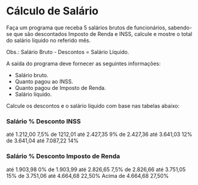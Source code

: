 # Cálculo de Salário

Faça um programa que receba 5 salários brutos de funcionários, sabendo-se que são descontados Imposto de Renda e INSS, calcule e mostre o total do salário líquido no referido mês.

Obs.: Salário Bruto - Descontos = Salário Líquido.

A saída do programa deve fornecer as seguintes informações:

- Salário bruto.
- Quanto pagou ao INSS.
- Quanto pagou de Imposto de Renda.
- Salário líquido.

Calcule os descontos e o salário líquido com base nas tabelas abaixo:

### Salário	% Desconto INSS
até 1.212,00	7,5%
de 1212,01 até 2.427,35	9%
de 2.427,36 até 3.641,03	12%
de 3.641,04 até 7.087,22	14%

### Salário	% Desconto Imposto de Renda
até 1.903,98	0%
de 1.903,99 até 2.826,65	7,5%
de 2.826,66 até 3.751,05	15%
de 3.751,06 até 4.664,68	22,50%
Acima de 4.664,68	27,50%